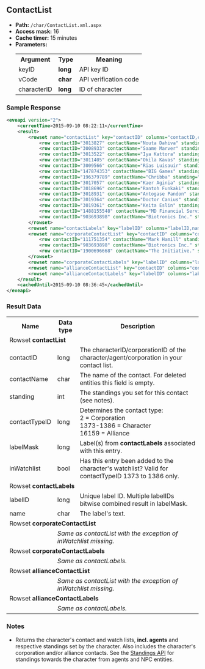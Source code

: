## ContactList

* __Path:__ ``/char/ContactList.xml.aspx``
* __Access mask:__ 16
* __Cache timer:__ 15 minutes  
* __Parameters:__
    <table>
        <tbody>
            <tr>
                <th>Argument</th>
                <th>Type</th>
                <th>Meaning</th>
            </tr>
            <tr>
                <td>keyID</td>
                <td><strong>long</strong></td>
                <td>API key ID</td>
            </tr>
            <tr>
                <td>vCode</td>
                <td><strong>char</strong></td>
                <td>API verification code</td>
            </tr>
            <tr>
                <td>characterID</td>
                <td><strong>long</strong></td>
                <td>ID of character</td>
            </tr>
        </tbody>
    </table>

### Sample Response

```xml
<eveapi version="2">
    <currentTime>2015-09-10 08:22:11</currentTime>
    <result>
        <rowset name="contactList" key="contactID" columns="contactID,contactName,standing,contactTypeID,labelMask,inWatchlist">
            <row contactID="3013827" contactName="Nouta Dahiva" standing="0" contactTypeID="1373" labelMask="0" inWatchlist="False" />
            <row contactID="3008933" contactName="Saame Marver" standing="0" contactTypeID="1374" labelMask="0" inWatchlist="False" />
            <row contactID="3013522" contactName="Iya Kattora" standing="0" contactTypeID="1375" labelMask="0" inWatchlist="False" />
            <row contactID="3011405" contactName="Okila Kavas" standing="0" contactTypeID="1376" labelMask="0" inWatchlist="False" />
            <row contactID="3009566" contactName="Rias Luisauir" standing="0" contactTypeID="1377" labelMask="0" inWatchlist="False" />
            <row contactID="147874353" contactName="BIG Games" standing="0" contactTypeID="1378" labelMask="0" inWatchlist="True" />
            <row contactID="196379789" contactName="Chribba" standing="5" contactTypeID="1379" labelMask="0" inWatchlist="False" />
            <row contactID="3017057" contactName="Kaer Aginia" standing="0" contactTypeID="1380" labelMask="0" inWatchlist="False" />
            <row contactID="3018696" contactName="Rantoh Funkaki" standing="0" contactTypeID="1383" labelMask="0" inWatchlist="False" />
            <row contactID="3018931" contactName="Antogase Pandon" standing="0" contactTypeID="1384" labelMask="0" inWatchlist="False" />
            <row contactID="3019364" contactName="Doctor Canius" standing="0" contactTypeID="1385" labelMask="0" inWatchlist="False" />
            <row contactID="3019361" contactName="Keita Eslin" standing="0" contactTypeID="1386" labelMask="0" inWatchlist="False" />
            <row contactID="1488155548" contactName="MD Financial Services" standing="0" contactTypeID="2" labelMask="0" inWatchlist="False" />
            <row contactID="903693898" contactName="Biotronics Inc." standing="10" contactTypeID="2" labelMask="0" inWatchlist="False" />
        </rowset>
        <rowset name="contactLabels" key="labelID" columns="labelID,name" />
        <rowset name="corporateContactList" key="contactID" columns="contactID,contactName,standing,contactTypeID,labelMask">
            <row contactID="111751354" contactName="Mark Hamill" standing="5" contactTypeID="1374" labelMask="0" />
            <row contactID="903693898" contactName="Biotronics Inc." standing="10" contactTypeID="2" labelMask="0" />
            <row contactID="1900696668" contactName="The Initiative." standing="5" contactTypeID="16159" labelMask="0" />
        </rowset>
        <rowset name="corporateContactLabels" key="labelID" columns="labelID,name" />
        <rowset name="allianceContactList" key="contactID" columns="contactID,contactName,standing,contactTypeID,labelMask" />
        <rowset name="allianceContactLabels" key="labelID" columns="labelID,name" />
    </result>
    <cachedUntil>2015-09-10 08:36:45</cachedUntil>
</eveapi>
```  

### Result Data

<table>
    <tbody>
        <tr>
            <th>Name</th>
            <th>Data type</th>
            <th>Description</th>
        </tr>
        <tr>
            <td colspan="3">Rowset <strong>contactList</strong></td>
        </tr>
        <tr>
            <td>contactID</td>
            <td>long</td>
            <td>The characterID/corporationID of the character/agent/corporation in your contact list.</td>
        </tr>
        <tr>
            <td>contactName</td>
            <td>char</td>
            <td>The name of the contact. For deleted entities this field is empty.</td>
        </tr>
        <tr>
            <td>standing</td>
            <td>int</td>
            <td>The standings you set for this contact (see notes).</td>
        </tr>
        <tr>
            <td>contactTypeID</td>
            <td>long</td>
            <td>
                Determines the contact type:<br />
                2 = Corporation<br />
                1373-1386 = Character<br />
                16159 = Alliance
            </td>
        </tr>
        <tr>
            <td>labelMask</td>
            <td>long</td>
            <td>Label(s) from <strong>contactLabels</strong> associated with this entry.</td>
        </tr>
        <tr>
            <td>inWatchlist</td>
            <td>bool</td>
            <td>Has this entry been added to the character's watchlist? Valid for contactTypeID 1373 to 1386 only.</td>
        </tr>
        <tr>
            <td colspan="3">Rowset <strong>contactLabels</strong></td>
        </tr>
        <tr>
            <td>labelID</td>
            <td>long</td>
            <td>Unique label ID. Multiple labelIDs bitwise combined result in labelMask.</td>
        </tr>
        <tr>
            <td>name</td>
            <td>char</td>
            <td>The label's text.</td>
        </tr>
        <tr>
            <td colspan="3">Rowset <strong>corporateContactList</strong></td>
        </tr>
        <tr>
            <td></td>
            <td colspan="2">
                <em>Same as contactList with the exception of inWatchlist missing.</em>
            </td>
        </tr>
        <tr>
            <td colspan="3">Rowset <strong>corporateContactLabels</strong></td>
        </tr>
        <tr>
            <td></td>
            <td colspan="2">
                <em>Same as contactLabels.</em>
            </td>
        </tr>
        <tr>
            <td colspan="3">Rowset <strong>allianceContactList</strong></td>
        </tr>
        <tr>
            <td></td>
            <td colspan="2">
                <em>Same as contactList with the exception of inWatchlist missing.</em>
            </td>
        </tr>
        <tr>
            <td colspan="3">Rowset <strong>allianceContactLabels</strong></td>
        </tr>
        <tr>
            <td></td>
            <td colspan="2">
                <em>Same as contactLabels.</em>
            </td>
        </tr>
    </tbody>
</table>

### Notes

* Returns the character's contact and watch lists, __incl. agents__ and respective standings set by 
    the character. Also includes the character's corporation and/or alliance contacts. See the 
    [Standings API](char_standings.md) for standings towards the character from agents and 
    NPC entities. 
